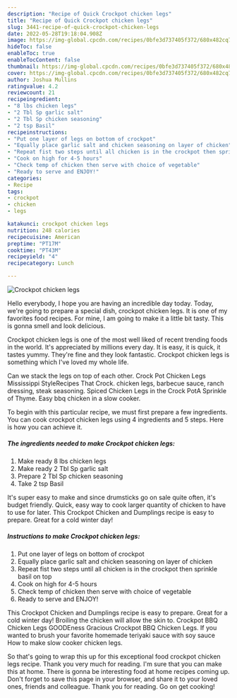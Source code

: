 ```yaml
---
description: "Recipe of Quick Crockpot chicken legs"
title: "Recipe of Quick Crockpot chicken legs"
slug: 3441-recipe-of-quick-crockpot-chicken-legs
date: 2022-05-28T19:18:04.908Z
image: https://img-global.cpcdn.com/recipes/0bfe3d737405f372/680x482cq70/crockpot-chicken-legs-recipe-main-photo.jpg
hideToc: false
enableToc: true
enableTocContent: false
thumbnail: https://img-global.cpcdn.com/recipes/0bfe3d737405f372/680x482cq70/crockpot-chicken-legs-recipe-main-photo.jpg
cover: https://img-global.cpcdn.com/recipes/0bfe3d737405f372/680x482cq70/crockpot-chicken-legs-recipe-main-photo.jpg
author: Joshua Mullins
ratingvalue: 4.2
reviewcount: 21
recipeingredient:
- "8 lbs chicken legs"
- "2 Tbl Sp garlic salt"
- "2 Tbl Sp chicken seasoning"
- "2 tsp Basil"
recipeinstructions:
- "Put one layer of legs on bottom of crockpot"
- "Equally place garlic salt and chicken seasoning on layer of chicken"
- "Repeat fist two steps until all chicken is in the crockpot then sprinkle basil on top"
- "Cook on high for 4-5 hours"
- "Check temp of chicken then serve with choice of vegetable"
- "Ready to serve and ENJOY!"
categories:
- Recipe
tags:
- crockpot
- chicken
- legs

katakunci: crockpot chicken legs 
nutrition: 248 calories
recipecuisine: American
preptime: "PT17M"
cooktime: "PT43M"
recipeyield: "4"
recipecategory: Lunch

---
```



![Crockpot chicken legs](https://img-global.cpcdn.com/recipes/0bfe3d737405f372/680x482cq70/crockpot-chicken-legs-recipe-main-photo.jpg)

Hello everybody, I hope you are having an incredible day today. Today, we're going to prepare a special dish, crockpot chicken legs. It is one of my favorites food recipes. For mine, I am going to make it a little bit tasty. This is gonna smell and look delicious.

Crockpot chicken legs is one of the most well liked of recent trending foods in the world. It's appreciated by millions every day. It is easy, it is quick, it tastes yummy. They're fine and they look fantastic. Crockpot chicken legs is something which I've loved my whole life.

Can we stack the legs on top of each other. Crock Pot Chicken Legs Mississippi StyleRecipes That Crock. chicken legs, barbecue sauce, ranch dressing, steak seasoning. Spiced Chicken Legs in the Crock PotA Sprinkle of Thyme. Easy bbq chicken in a slow cooker.


To begin with this particular recipe, we must first prepare a few ingredients. You can cook crockpot chicken legs using 4 ingredients and 5 steps. Here is how you can achieve it.

<!--inarticleads1-->

##### The ingredients needed to make Crockpot chicken legs:

1. Make ready 8 lbs chicken legs
1. Make ready 2 Tbl Sp garlic salt
1. Prepare 2 Tbl Sp chicken seasoning
1. Take 2 tsp Basil


It&#39;s super easy to make and since drumsticks go on sale quite often, it&#39;s budget friendly. Quick, easy way to cook larger quantity of chicken to have to use for later. This Crockpot Chicken and Dumplings recipe is easy to prepare. Great for a cold winter day! 

<!--inarticleads2-->

##### Instructions to make Crockpot chicken legs:

1. Put one layer of legs on bottom of crockpot
1. Equally place garlic salt and chicken seasoning on layer of chicken
1. Repeat fist two steps until all chicken is in the crockpot then sprinkle basil on top
1. Cook on high for 4-5 hours
1. Check temp of chicken then serve with choice of vegetable
1. Ready to serve and ENJOY!

This Crockpot Chicken and Dumplings recipe is easy to prepare. Great for a cold winter day! Broiling the chicken will allow the skin to. Crockpot BBQ Chicken Legs GOODEness Gracious Crockpot BBQ Chicken Legs. If you wanted to brush your favorite homemade teriyaki sauce with soy sauce How to make slow cooker chicken legs. 

So that's going to wrap this up for this exceptional food crockpot chicken legs recipe. Thank you very much for reading. I'm sure that you can make this at home. There is gonna be interesting food at home recipes coming up. Don't forget to save this page in your browser, and share it to your loved ones, friends and colleague. Thank you for reading. Go on get cooking!
